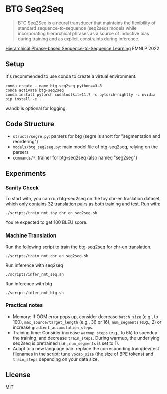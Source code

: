 # BTG Seq2Seq

> BTG Seq2Seq is a neural transducer that maintains the flexibility of standard sequence-to-sequence (seq2seq) models while incorporating hierarchical phrases as a source of inductive bias during training and as explicit constraints during inference. 

[Hierarchical Phrase-based Sequence-to-Sequence Learning]()
EMNLP 2022


## Setup

It's recommended to use conda to create a virtual environment.

    conda create --name btg-seq2seq python==3.8
    conda activate btg-seq2seq
    conda install pytorch cudatoolkit=11.7 -c pytorch-nightly -c nvidia
    pip install -e .

wandb is optional for logging.

## Code Structure

* `structs/segre.py`: parsers for btg (segre is short for "segmentation and reordering")
* `models/btg_seg2seg.py`: main model file of btg-seq2seq, relying on the parsers
* `commands/*`: trainer for btg-seq2seq (also named "seg2seg")

## Experiments

### Sanity Check 

To start with, you can run btg-seq2seq on the toy chr-en traslation dataset, which only contains 32 translation pairs as both training and test.
Run with:

```
./scripts/train_nmt_toy_chr_en_seg2seg.sh
```

You're expected to get 100 BLEU score.

### Machine Translation

Run the following script to train the btg-seq2seq for chr-en translation.

```
./scripts/train_nmt_chr_en_seg2seg.sh
```

Run inference with seq2seq

```
./scripts/infer_nmt_seq.sh
```

Run inference with btg

```
./scripts/infer_nmt_btg.sh
```

### Practical notes

* Memory: If OOM error pops up, consider decrease `batch_size` (e.g., to 100), `max_source/target_length` (e.g., 36 or 16), `num_segments` (e.g., 2) or increase `gradient_accumulation_steps`. 
* Training time: Consider increase `warmup_steps` (e.g., to 6k) to speedup the training, and decrease `train_steps`. During warmup, the underlying seq2seq is pretrained (i.e., `num_segments` is set to 1).
* Adapt to a new language pair: replace the corresponding train/dev/test filenames in the script; tune `vocab_size` (the size of BPE tokens) and `train_steps` depending on your data size. 

## License
MIT
